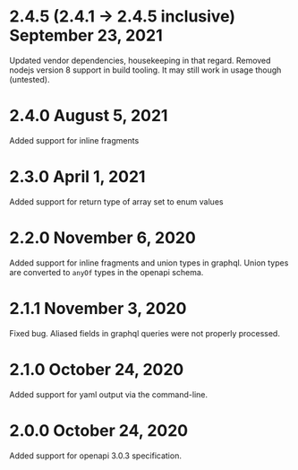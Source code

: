 # 2.4.5 (2.4.1 -> 2.4.5 inclusive) September 23, 2021

Updated vendor dependencies, housekeeping in that regard.
Removed nodejs version 8 support in build tooling. It may still
work in usage though (untested).

# 2.4.0 August 5, 2021

Added support for inline fragments

# 2.3.0 April 1, 2021

Added support for return type of array set to enum values

# 2.2.0 November 6, 2020

Added support for inline fragments and union types in graphql. Union types are
converted to `anyOf` types in the openapi schema.

# 2.1.1 November 3, 2020

Fixed bug. Aliased fields in graphql queries were not properly processed.

# 2.1.0 October 24, 2020

Added support for yaml output via the command-line.

# 2.0.0 October 24, 2020

Added support for openapi 3.0.3 specification.

